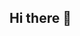 ## Hi there 👋

<!--
**QueenKamanga/QueenKamanga**

# 👋 Hi there! I'm [Your Name]  

🚀 **Aspiring Data Engineer | Web & Software Developer**  
🎓 **Diploma in Information Technology** (Majoring in Web Application & Software Development)  

I am passionate about building **scalable data systems, web applications, and automation solutions**. My journey started with **software and web development**, and now I am diving deeper into **data engineering**—working with **ETL pipelines, data visualization, and cloud technologies**.  

---

## 🛠️ Technologies & Skills  

### **💻 Programming Languages:**  
- Python 🐍 | SQL 🗄️ | Java ☕ | JavaScript 🌐 | HTML & CSS 🎨  

### **🛢️ Databases & Data Engineering:**  
- PostgreSQL | MySQL | MongoDB | SQLite  
- Pandas | NumPy | Apache Airflow (learning)  

### **📊 Data Visualization & Tools:**  
- Power BI | Matplotlib | Seaborn | Tableau (learning)  

### **☁️ Cloud & Big Data (Currently Exploring):**  
- AWS (S3, Lambda, RDS) | GCP | Azure  
- BigQuery | Spark | Hadoop  

### **🔧 Other Tools & Frameworks:**  
- Git & GitHub | Flask | Django | FastAPI | Docker | REST APIs  

---

## 🚀 Featured Projects  

### **1️⃣ ETL Pipeline for Data Processing**  
🔹 **Tech:** Python, PostgreSQL, Apache Airflow  
🔹 **Description:** Built an ETL pipeline that automates data extraction, transformation, and loading for business insights.  
🔹 **Repo:** [GitHub Link](#)  

### **2️⃣ Web-Based Data Dashboard**  
🔹 **Tech:** Python, Flask, Power BI, JavaScript  
🔹 **Description:** Developed a web application that visualizes sales data in interactive dashboards.  
🔹 **Repo:** [GitHub Link](#)  

### **3️⃣ Data Cleaning & Analysis Project**  
🔹 **Tech:** Python, Pandas, NumPy, SQL  
🔹 **Description:** Analyzed and cleaned large datasets to derive key insights for decision-making.  
🔹 **Repo:** [GitHub Link](#)  

---

## 🌱 What I’m Currently Working On  
📌 **Learning Data Engineering** – Building **ETL pipelines**, exploring **cloud platforms**, and working with **Big Data technologies**.  
📌 **Enhancing Web Development Skills** – Integrating **data APIs** into applications and improving **backend performance**.  
📌 **Collaborating on Open Source Projects** – Contributing to **data and automation projects**.  

---

## 📫 Let's Connect!  
[![LinkedIn](https://img.shields.io/badge/-LinkedIn-blue?style=flat&logo=linkedin)](Your LinkedIn URL)  
[![Portfolio](https://img.shields.io/badge/-Portfolio-lightgrey?style=flat&logo=web)](Your Portfolio URL)  
[![GitHub](https://img.shields.io/badge/-GitHub-black?style=flat&logo=github)](https://github.com/YourGitHubUsername)  

---

🔥 Always open to collaborations and learning new things! 🚀  

